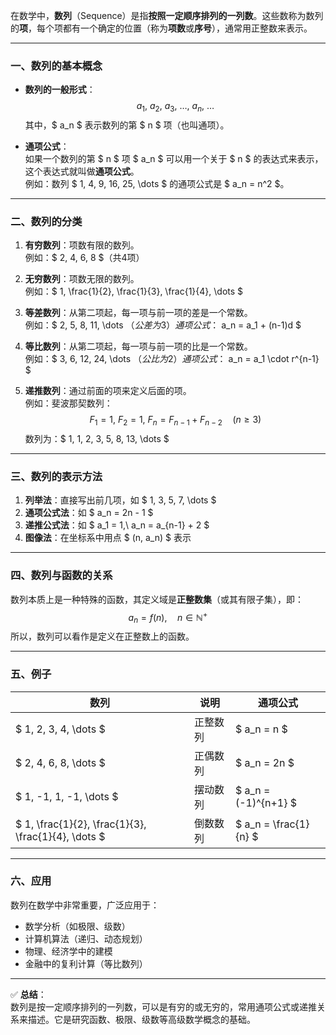 在数学中，**数列**（Sequence）是指**按照一定顺序排列的一列数**。这些数称为数列的**项**，每个项都有一个确定的位置（称为**项数**或**序号**），通常用正整数来表示。

---

### 一、数列的基本概念

- **数列的一般形式**：
  $$
  a_1,\ a_2,\ a_3,\ \dots,\ a_n,\ \dots
  $$
  其中，$ a_n $ 表示数列的第 $ n $ 项（也叫通项）。

- **通项公式**：  
  如果一个数列的第 $ n $ 项 $ a_n $ 可以用一个关于 $ n $ 的表达式来表示，这个表达式就叫做**通项公式**。  
  例如：数列 $ 1, 4, 9, 16, 25, \dots $ 的通项公式是 $ a_n = n^2 $。

---

### 二、数列的分类

1. **有穷数列**：项数有限的数列。  
   例如：$ 2, 4, 6, 8 $（共4项）

2. **无穷数列**：项数无限的数列。  
   例如：$ 1, \frac{1}{2}, \frac{1}{3}, \frac{1}{4}, \dots $

3. **等差数列**：从第二项起，每一项与前一项的差是一个常数。  
   例如：$ 2, 5, 8, 11, \dots $（公差为3）  
   通项公式：$ a_n = a_1 + (n-1)d $

4. **等比数列**：从第二项起，每一项与前一项的比是一个常数。  
   例如：$ 3, 6, 12, 24, \dots $（公比为2）  
   通项公式：$ a_n = a_1 \cdot r^{n-1} $

5. **递推数列**：通过前面的项来定义后面的项。  
   例如：斐波那契数列：  
   $$
   F_1 = 1,\ F_2 = 1,\ F_n = F_{n-1} + F_{n-2} \quad (n \geq 3)
   $$
   数列为：$ 1, 1, 2, 3, 5, 8, 13, \dots $

---

### 三、数列的表示方法

1. **列举法**：直接写出前几项，如 $ 1, 3, 5, 7, \dots $
2. **通项公式法**：如 $ a_n = 2n - 1 $
3. **递推公式法**：如 $ a_1 = 1,\ a_n = a_{n-1} + 2 $
4. **图像法**：在坐标系中用点 $ (n, a_n) $ 表示

---

### 四、数列与函数的关系

数列本质上是一种特殊的函数，其定义域是**正整数集**（或其有限子集），即：
$$
a_n = f(n),\quad n \in \mathbb{N}^+
$$
所以，数列可以看作是定义在正整数上的函数。

---

### 五、例子

| 数列                                                | 说明     | 通项公式              |
| --------------------------------------------------- | -------- | --------------------- |
| $ 1, 2, 3, 4, \dots $                               | 正整数列 | $ a_n = n $           |
| $ 2, 4, 6, 8, \dots $                               | 正偶数列 | $ a_n = 2n $          |
| $ 1, -1, 1, -1, \dots $                             | 摆动数列 | $ a_n = (-1)^{n+1} $  |
| $ 1, \frac{1}{2}, \frac{1}{3}, \frac{1}{4}, \dots $ | 倒数数列 | $ a_n = \frac{1}{n} $ |

---

### 六、应用

数列在数学中非常重要，广泛应用于：

- 数学分析（如极限、级数）
- 计算机算法（递归、动态规划）
- 物理、经济学中的建模
- 金融中的复利计算（等比数列）

---

✅ **总结**：  
数列是按一定顺序排列的一列数，可以是有穷的或无穷的，常用通项公式或递推关系来描述。它是研究函数、极限、级数等高级数学概念的基础。